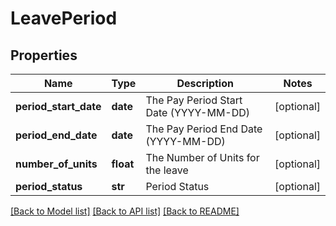 # LeavePeriod

## Properties
Name | Type | Description | Notes
------------ | ------------- | ------------- | -------------
**period_start_date** | **date** | The Pay Period Start Date (YYYY-MM-DD) | [optional] 
**period_end_date** | **date** | The Pay Period End Date (YYYY-MM-DD) | [optional] 
**number_of_units** | **float** | The Number of Units for the leave | [optional] 
**period_status** | **str** | Period Status | [optional] 

[[Back to Model list]](../README.md#documentation-for-models) [[Back to API list]](../README.md#documentation-for-api-endpoints) [[Back to README]](../README.md)


